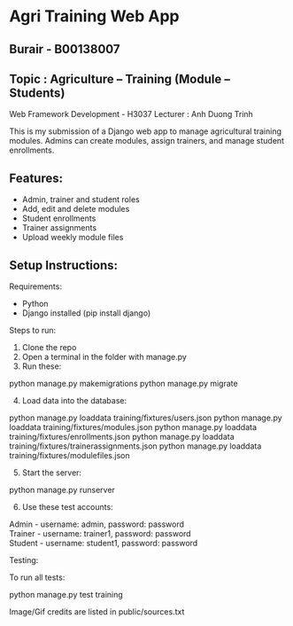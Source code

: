 # Agri Training Web App

## Burair - B00138007
## Topic : Agriculture – Training (Module – Students)

Web Framework Development - H3037
Lecturer : Anh Duong Trinh

This is my submission of a  Django web app to manage agricultural training modules. Admins can create modules, assign trainers, and manage student enrollments.

## Features:
- Admin, trainer and student roles
- Add, edit and delete modules
- Student enrollments
- Trainer assignments
- Upload weekly module files

## Setup Instructions:

Requirements:
- Python 
- Django installed (pip install django)

Steps to run:

1. Clone the repo
2. Open a terminal in the folder with manage.py
3. Run these:

python manage.py makemigrations
python manage.py migrate

4. Load data into the database:

python manage.py loaddata training/fixtures/users.json
python manage.py loaddata training/fixtures/modules.json
python manage.py loaddata training/fixtures/enrollments.json
python manage.py loaddata training/fixtures/trainerassignments.json
python manage.py loaddata training/fixtures/modulefiles.json

5. Start the server:

python manage.py runserver

6. Use these test accounts:

Admin - username: admin, password: password  
Trainer - username: trainer1, password: password  
Student - username: student1, password: password

Testing:

To run all tests:

python manage.py test training

Image/Gif credits are listed in public/sources.txt
